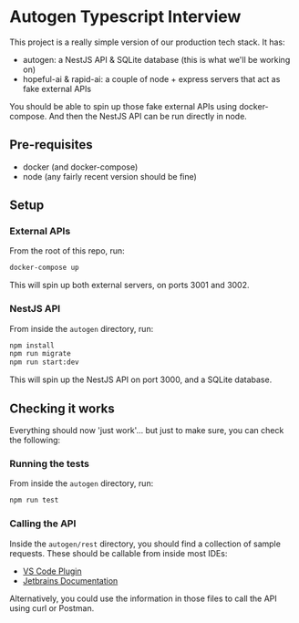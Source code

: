 # Autogen Typescript Interview
This project is a really simple version of our production tech stack.
It has:
- autogen: a NestJS API & SQLite database (this is what we'll be working on)
- hopeful-ai & rapid-ai: a couple of node + express servers that act as fake external APIs

You should be able to spin up those fake external APIs using docker-compose.
And then the NestJS API can be run directly in node.

## Pre-requisites
- docker (and docker-compose)
- node (any fairly recent version should be fine)

## Setup
### External APIs
From the root of this repo, run:
```bash
docker-compose up
```

This will spin up both external servers, on ports 3001 and 3002.

### NestJS API
From inside the `autogen` directory, run:
```bash
npm install
npm run migrate
npm run start:dev
```

This will spin up the NestJS API on port 3000, and a SQLite database.

## Checking it works
Everything should now 'just work'... but just to make sure, you can check the following:

### Running the tests
From inside the `autogen` directory, run:
```bash
npm run test
```

### Calling the API
Inside the `autogen/rest` directory, you should find a collection of sample requests.
These should be callable from inside most IDEs:
- [VS Code Plugin](https://marketplace.visualstudio.com/items?itemName=humao.rest-client)
- [Jetbrains Documentation](https://www.jetbrains.com/help/idea/http-client-in-product-code-editor.html)

Alternatively, you could use the information in those files to call the API using curl or Postman.